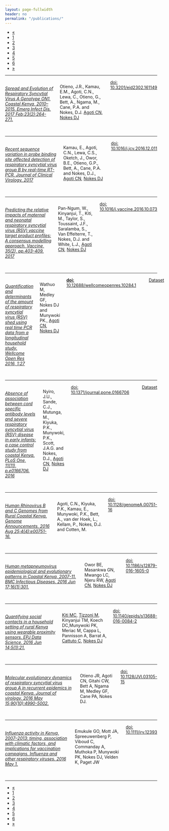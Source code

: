 ```yaml
---
layout: page-fullwidth
header: no
permalink: "/publications/"
---
```


<!-- pagination ...check customisation in _settings_global.scss -->
<div class="row right">
<div class="pagination-centered">
  <ul class="inline-list">
    <li class="arrow unavailable"><a href="">&laquo;</a></li>
    <li class="current"><a href="">1</a></li>
    <li><a href="{{ site.url }}/publications-page2">2</a></li>
    <li><a href="{{ site.url }}/publications-page3">3</a></li>
    <li><a href="{{ site.url }}/publications-page4">4</a></li>
    <li><a href="{{ site.url }}/publications-page5">5</a></li>
    <li><a href="{{ site.url }}/publications-page6">6</a></li>
    <!-- <li><a href="">4</a></li>
    <li class="unavailable"><a href="">&hellip;</a></li>
    <li><a href="">12</a></li>
    <li><a href="">13</a></li> -->
    <li class="arrow"><a href="{{ site.url }}/publications-page2">&raquo;</a></li>
  </ul>
</div>
</div>

<hr>

<div class="row">
<div class="small-2 columns">
<img class="publication text-center" src="{{ site.url }}/images/article_img/jotieno-eid-2017.jpg?hei=200&wid=300&fmt=png-alpha&resMode=bicub&op_sharpen=1" alt="">
</div>
<div class="small-10 columns">
<h6><a href="https://www.ncbi.nlm.nih.gov/pubmed/28098528" target="_blank">Spread and Evolution of Respiratory Syncytial Virus A Genotype ON1, Coastal Kenya, 2010–2015. Emerg Infect Dis. 2017 Feb;23(2):264-271.</a></h6>
<p>Otieno, J.R., Kamau, E.M., Agoti, C.N., Lewa, C., Otieno, G., Bett, A., Ngama, M., Cane, P.A. and Nokes, D.J. <a href="http://virec-group.org/charles-agoti/" target="_blank">Agoti CN</a>, <a href="http://virec-group.org/james-nokes/" target="_blank">Nokes DJ</a></p>
<div class="small-12 columns">
<!-- <div class="small-2 columns left">
<a href="https://www.ncbi.nlm.nih.gov/pubmed/27316548" target="_blank">Pubmed</a>  
</div>
<div class="small-3 columns left">
<a href="https://scholar.google.com/scholar?q=Human+metapneumovirus+epidemiological+and+evolutionary+patterns+in+Coastal+Kenya%2C+2007-11.+BMC+Infectious+Diseases&btnG=&hl=en&as_sdt=0%2C5" target="_blank">Google Scholar</a>
</div> -->
<div class="small-6 columns left">
<a href="https://wwwnc.cdc.gov/eid/article/23/2/16-1149_article" target="_blank"> doi: 10.3201/eid2302.161149</a>
</div>
</div>
</div>
</div>

<hr>

<div class="row">
<div class="small-2 columns">
<img class="publication text-center" src="{{ site.url }}/images/article_img/ekamau-jcv-2017.jpg?hei=200&wid=300&fmt=png-alpha&resMode=bicub&op_sharpen=1" alt="">
</div>
<div class="small-10 columns">
<h6><a href="http://www.journalofclinicalvirology.com/article/S1386-6532(16)30639-4/pdf" target="_blank">Recent sequence variation in probe binding site affected detection of respiratory syncytial virus group B by real-time RT-PCR. Journal of Clinical Virology. 2017 </a></h6>
<p>Kamau, E., Agoti, C.N., Lewa, C.S., Oketch, J., Owor, B.E., Otieno, G.P., Bett, A., Cane, P.A. and Nokes, D.J., <a href="http://virec-group.org/charles-agoti/" target="_blank">Agoti CN</a>, <a href="http://virec-group.org/james-nokes/" target="_blank">Nokes DJ</a></p>
<div class="small-12 columns">
<!-- <div class="small-2 columns left">
<a href="https://www.ncbi.nlm.nih.gov/pubmed/27316548" target="_blank">Pubmed</a>  
</div>
<div class="small-3 columns left">
<a href="https://scholar.google.com/scholar?q=Human+metapneumovirus+epidemiological+and+evolutionary+patterns+in+Coastal+Kenya%2C+2007-11.+BMC+Infectious+Diseases&btnG=&hl=en&as_sdt=0%2C5" target="_blank">Google Scholar</a>
</div> -->
<div class="small-6 columns left">
<a href="https://wwwnc.cdc.gov/eid/article/23/2/16-1149_article" target="_blank"> doi: 10.1016/j.jcv.2016.12.011</a>
</div>
</div>
</div>
</div>

<hr>


<div class="row">
<div class="small-2 columns">
<img class="publication text-center" src="{{ site.url }}/images/article_img/wpan-ngum-vaccine-2017.jpg?hei=200&wid=300&fmt=png-alpha&resMode=bicub&op_sharpen=1" alt="">
</div>
<div class="small-10 columns">
<h6><a href="https://www.ncbi.nlm.nih.gov/pmc/articles/PMC5221409/" target="_blank">Predicting the relative impacts of maternal and neonatal respiratory syncytial virus (RSV) vaccine target product profiles: A consensus modelling approach. Vaccine, 35(2), pp.403-409. 2017 </a></h6>
<p>Pan-Ngum, W., Kinyanjui, T., Kiti, M., Taylor, S., Toussaint, J.F., Saralamba, S., Van Effelterre, T., Nokes, D.J. and White, L.J., <a href="http://virec-group.org/charles-agoti/" target="_blank">Agoti CN</a>, <a href="http://virec-group.org/james-nokes/" target="_blank">Nokes DJ</a></p>
<div class="small-12 columns">
<!-- <div class="small-2 columns left">
<a href="https://www.ncbi.nlm.nih.gov/pubmed/27316548" target="_blank">Pubmed</a>  
</div>
<div class="small-3 columns left">
<a href="https://scholar.google.com/scholar?q=Human+metapneumovirus+epidemiological+and+evolutionary+patterns+in+Coastal+Kenya%2C+2007-11.+BMC+Infectious+Diseases&btnG=&hl=en&as_sdt=0%2C5" target="_blank">Google Scholar</a>
</div> -->
<div class="small-6 columns left">
<a href="https://wwwnc.cdc.gov/eid/article/23/2/16-1149_article" target="_blank"> doi: 10.1016/j.vaccine.2016.10.073</a>
</div>
</div>
</div>
</div>

<hr>

<div class="row">
<div class="small-2 columns">
<img class="publication text-center" src="{{ site.url }}/images/article_img/mwathuo-wor-2017.gif?hei=200&wid=300&fmt=png-alpha&resMode=bicub&op_sharpen=1" alt="">
</div>
<div class="small-10 columns">
<h6><a href="https://www.ncbi.nlm.nih.gov/pmc/articles/PMC5218551/" target="_blank">Quantification and determinants of the amount of respiratory syncytial virus (RSV) shed using real time PCR data from a longitudinal household study. Wellcome Open Res 2016, 1:27  </a></h6>
<p>Wathuo M, Medley GF, Nokes DJ and Munywoki PK., <a href="http://virec-group.org/charles-agoti/" target="_blank">Agoti CN</a>, <a href="http://virec-group.org/james-nokes/" target="_blank">Nokes DJ</a></p>
<div class="small-12 columns">
<!-- <div class="small-2 columns left">
<a href="https://www.ncbi.nlm.nih.gov/pubmed/27316548" target="_blank">Pubmed</a>  
</div>
<div class="small-3 columns left">
<a href="https://scholar.google.com/scholar?q=Human+metapneumovirus+epidemiological+and+evolutionary+patterns+in+Coastal+Kenya%2C+2007-11.+BMC+Infectious+Diseases&btnG=&hl=en&as_sdt=0%2C5" target="_blank">Google Scholar</a>
</div> -->
<div class="small-6 columns left">
<a href="https://wellcomeopenresearch.org/articles/1-27/v1" target="_blank"> <strong>doi:</strong> 10.12688/wellcomeopenres.10284.1</a>
</div>
<div class="small-4 columns ">

<img class="thumbnail" src="{{ site.url }}/images/article_img/data-icon.png?hei=30&wid=30&fmt=png-alpha&resMode=bicub&op_sharpen=1" alt="">
<a href="http://dx.doi.org/10.7910/DVN/MOTEJH" target="_blank">Dataset</a>
</div>
</div>
</div>
</div>

<hr>


<div class="row">
<div class="small-2 columns">
<img class="publication text-center" src="{{ site.url }}/images/article_img/jnyiro-plos-2016.png?hei=200&wid=300&fmt=png-alpha&resMode=bicub&op_sharpen=1" alt="">
</div>
<div class="small-10 columns">
<h6><a href="https://www.ncbi.nlm.nih.gov/pmc/articles/PMC5113039/" target="_blank">Absence of association between cord specific antibody levels and severe respiratory syncytial virus (RSV) disease in early infants: a case control study from coastal Kenya. PLoS One, 11(11), p.e0166706. 2016</a></h6>
<p>Nyiro, J.U., Sande, C.J., Mutunga, M., Kiyuka, P.K., Munywoki, P.K., Scott, J.A.G. and Nokes, D.J., <a href="http://virec-group.org/charles-agoti/" target="_blank">Agoti CN</a>, <a href="http://virec-group.org/james-nokes/" target="_blank">Nokes DJ</a></p>
<div class="small-12 columns">
<!-- <div class="small-2 columns left">
<a href="https://www.ncbi.nlm.nih.gov/pubmed/27316548" target="_blank">Pubmed</a>  
</div>
<div class="small-3 columns left">
<a href="https://scholar.google.com/scholar?q=Human+metapneumovirus+epidemiological+and+evolutionary+patterns+in+Coastal+Kenya%2C+2007-11.+BMC+Infectious+Diseases&btnG=&hl=en&as_sdt=0%2C5" target="_blank">Google Scholar</a>
</div> -->
<div class="small-6 columns left">
<a href="https://dx.doi.org/10.1186/s12879-016-1605-0" target="_blank">doi: 10.1371/journal.pone.0166706</a>
</div>
<div class="small-4 columns ">

<img class="thumbnail" src="{{ site.url }}/images/article_img/data-icon.png?hei=30&wid=30&fmt=png-alpha&resMode=bicub&op_sharpen=1" alt="">
<a href="http://dx.doi.org/10.7910/DVN/FOIUHT" target="_blank">Dataset</a>
</div>
</div>
</div>
</div>

<hr>

<div class="row">
<div class="small-2 columns">
<img class="publication text-center" src="{{ site.url }}/images/article_img/cagoti-asm-2016.png?hei=200&wid=300&fmt=png-alpha&resMode=bicub&op_sharpen=1" alt="">
</div>
<div class="small-10 columns">
<h6><a href="https://www.ncbi.nlm.nih.gov/pubmed/27469941" target="_blank">Human Rhinovirus B and C Genomes from Rural Coastal Kenya. Genome Announcements. 2016 Aug 25;4(4):e00751-16.</a></h6>
<p>Agoti, C.N., Kiyuka, P.K., Kamau, E., Munywoki, P.K., Bett, A., van der Hoek, L., Kellam, P., Nokes, D.J. and Cotten, M.</a></p>
<div class="small-12 columns">
<!-- <div class="small-2 columns left">
<a href="https://www.ncbi.nlm.nih.gov/pubmed/27316548" target="_blank">Pubmed</a>  
</div>
<div class="small-3 columns left">
<a href="https://scholar.google.com/scholar?q=Human+metapneumovirus+epidemiological+and+evolutionary+patterns+in+Coastal+Kenya%2C+2007-11.+BMC+Infectious+Diseases&btnG=&hl=en&as_sdt=0%2C5" target="_blank">Google Scholar</a>
</div> -->
<div class="small-6 columns left">
<a href="https://dx.doi.org/10.1128%2FgenomeA.00751-16" target="_blank">doi: 10.1128/genomeA.00751-16</a>
</div>
</div>
</div>
</div>

<hr>


<div class="row">
<div class="small-2 columns">
<img class="publication text-center" src="{{ site.url }}/images/article_img/Owor-2016-BMC-infect-Dis.png?hei=200&wid=300&fmt=png-alpha&resMode=bicub&op_sharpen=1" alt="">
</div>
<div class="small-10 columns">
<h6><a href="https://www.ncbi.nlm.nih.gov/pubmed/27316548" target="_blank">Human metapneumovirus epidemiological and evolutionary patterns in Coastal Kenya, 2007-11. BMC Infectious Diseases. 2016 Jun 17;16(1):301.</a></h6>
<p>Owor BE, Masankwa GN, Mwango LC, Njeru RW, <a href="http://virec-group.org/charles-agoti/" target="_blank">Agoti CN</a>, <a href="http://virec-group.org/james-nokes/" target="_blank">Nokes DJ</a></p>
<div class="small-12 columns">
<!-- <div class="small-2 columns left">
<a href="https://www.ncbi.nlm.nih.gov/pubmed/27316548" target="_blank">Pubmed</a>  
</div>
<div class="small-3 columns left">
<a href="https://scholar.google.com/scholar?q=Human+metapneumovirus+epidemiological+and+evolutionary+patterns+in+Coastal+Kenya%2C+2007-11.+BMC+Infectious+Diseases&btnG=&hl=en&as_sdt=0%2C5" target="_blank">Google Scholar</a>
</div> -->
<div class="small-6 columns left">
<a href="https://dx.doi.org/10.1186/s12879-016-1605-0" target="_blank">doi: 10.1186/s12879-016-1605-0</a>
</div>
</div>
</div>
</div>

<hr>

<div class="row">
<div class="small-2 columns">
<img class="publication" src="{{ site.url }}/images/article_img/Kiti-2016-EPJ-Data-Science.png?hei=200&wid=300&fmt=png-alpha&resMode=bicub&op_sharpen=1" alt="">
</div>
<div class="small-10 columns">
<h6><a href="https://www.ncbi.nlm.nih.gov/pubmed/27471661" target="_blank">Quantifying social contacts in a household setting of rural Kenya using wearable proximity sensors. EPJ Data Science. 2016 Jun 14;5(1):21.</a></h6>
<p><a href="" target="_blank">Kiti MC</a>, <a href="" target="_blank">Tizzoni M</a>, Kinyanjui TM, Koech DC,Munywoki PK, Meriac M, Cappa L, Pannisson A, Barrat A, <a href="" target="_blank">Cattuto C</a>, <a href="http://virec-group.org/james-nokes/" target="_blank">Nokes DJ</a></p>
<div class="small-12 columns">
<!-- <div class="small-2 columns left">
<a href="https://www.ncbi.nlm.nih.gov/pubmed/27471661" target="_blank">Pubmed</a>  
</div>
<div class="small-3 columns left">
<a href="https://scholar.google.com/scholar?q=Quantifying+social+contacts+in+a+household+setting+of+rural+Kenya+using+wearable+proximity+sensors&btnG=&hl=en&as_sdt=0%2C5" target="_blank">Google Scholar</a>
</div> -->
<div class="small-6 columns left">
<a href="https://dx.doi.org/10.1140/epjds/s13688-016-0084-2" target="_blank">doi: 10.1140/epjds/s13688-016-0084-2</a>
</div>
</div>
</div>
</div>
<hr>

<div class="row">
<div class="small-2 columns">
  <img class="publication" src="{{ site.url }}/images/article_img/Otieno-et-al-2015-jvi.png" alt="">
</div>
<div class="small-10 columns">
<h6><a href="https://www.ncbi.nlm.nih.gov/pubmed/26937038" target="_blank">Molecular evolutionary dynamics of respiratory syncytial virus group A in recurrent epidemics in coastal Kenya. Journal of virology. 2016 May 15;90(10):4990-5002.</a></h6>
<p>Otieno JR, Agoti CN, Gitahi CW, Bett A, Ngama M, Medley GF, Cane PA, Nokes DJ.</p>
<div class="small-12 columns">
<!-- <div class="small-2 columns left">
<a href="https://www.ncbi.nlm.nih.gov/pubmed/26937038" target="_blank">Pubmed</a>  
</div>
<div class="small-3 columns left">
<a href="https://scholar.google.com/scholar?q=Molecular+evolutionary+dynamics+of+respiratory+syncytial+virus+group+A+in+recurrent+epidemics+in+coastal+Kenya.+Journal+of+virology&btnG=&hl=en&as_sdt=0%2C5" target="_blank">Google Scholar</a>
</div> -->
<div class="small-6 columns left">
<a href="https://dx.doi.org/10.1128/JVI.03105-15" target="_blank">doi: 10.1128/JVI.03105-15</a>
</div>
</div>
</div>
</div>

<hr>

<div class="row">
<div class="small-2 columns">
 <img class="publication" src="{{ site.url }}/images/article_img/emukule-2016.png" alt="">
</div>
<div class="small-10 columns">
<h6><a href="https://www.ncbi.nlm.nih.gov/pubmed/27100128" target="_blank">Influenza activity in Kenya, 2007–2013: timing, association with climatic factors, and implications for vaccination campaigns. Influenza and other respiratory viruses. 2016 May 1.</a></h6>
<p>Emukule GO, Mott JA, Spreeuwenberg P, Viboud C, Commanday A, Muthoka P, Munywoki PK, Nokes DJ, Velden K, Paget JW</p>
<div class="small-12 columns">
<!-- <div class="small-2 columns left">
<a href="https://www.ncbi.nlm.nih.gov/pubmed/27100128" target="_blank">Pubmed</a>  
</div>
<div class="small-3 columns left">
<a href="https://scholar.google.com/scholar?q=Influenza+activity+in+Kenya%2C+2007%E2%80%932013%3A+timing%2C+association+with+climatic+factors%2C+and+implications+for+vaccination+campaigns.+Influenza+and+other+respiratory+viruses.+2016+May+1.&btnG=&hl=en&as_sdt=0%2C5" target="_blank">Google Scholar</a>
</div> -->
<div class="small-6 columns left">
<a href="https://dx.doi.org/10.1111/irv.12393" target="_blank">doi: 10.1111/irv.12393</a>
</div>
</div>
</div>
</div>

<hr>


<!-- pagination ...check customisation in _settings_global.scss -->
<div class="row right">
<div class="pagination-centered">
  <ul class="inline-list">
    <li class="arrow unavailable"><a href="">&laquo;</a></li>
    <li class="current"><a href="">1</a></li>
    <li><a href="{{ site.url }}/publications-page2">2</a></li>
    <li><a href="{{ site.url }}/publications-page3">3</a></li>
    <li><a href="{{ site.url }}/publications-page4">4</a></li>
    <li><a href="{{ site.url }}/publications-page5">5</a></li>
    <li><a href="{{ site.url }}/publications-page6">6</a></li>
    <!-- <li><a href="">4</a></li>
    <li class="unavailable"><a href="">&hellip;</a></li>
    <li><a href="">12</a></li>
    <li><a href="">13</a></li> -->
    <li class="arrow"><a href="{{ site.url }}/publications-page2">&raquo;</a></li>
  </ul>
</div>
</div>

